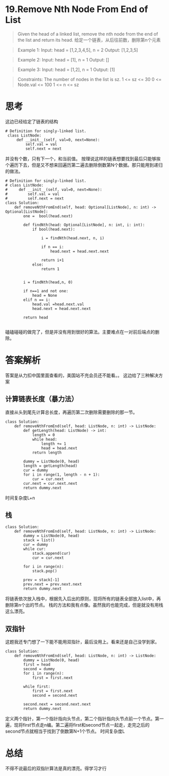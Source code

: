 # 19.Remove Nth Node From End of List
>Given the head of a linked list, remove the nth node from the end of the list and return its head.
给定一个链表，从后往前数，删除第n个元素

>Example 1:
Input: head = [1,2,3,4,5], n = 2
Output: [1,2,3,5]

>Example 2:
Input: head = [1], n = 1
Output: []

>Example 3:
Input: head = [1,2], n = 1
Output: [1]

>Constraints:
The number of nodes in the list is sz.
1 <= sz <= 30
0 <= Node.val <= 100
1 <= n <= sz

# 思考
这边已经给定了链表的结构
```python3
# Definition for singly-linked list.
 class ListNode:
     def __init__(self, val=0, next=None):
         self.val = val
         self.next = next
```
并没有个数，只有下一个，和当前值。
按理说这样的链表想要找到最后只能够挨个遍历下去，但是又不想来回遍历第二遍去删除倒数第N个数据。那只能用到递归的做法。

```python3
# Definition for singly-linked list.
# class ListNode:
#     def __init__(self, val=0, next=None):
#         self.val = val
#         self.next = next
class Solution:
    def removeNthFromEnd(self, head: Optional[ListNode], n: int) -> Optional[ListNode]:
        one =  bool(head.next)
            
        def findNth(head: Optional[ListNode], n: int, i: int):
            if bool(head.next):
                
                i = findNth(head.next, n, i)
                
                if n == i:
                    head.next = head.next.next
                    
                return i+1
            else:
                return 1

                
        i = findNth(head,n, 0)
        
        if n==1 and not one:
            head = None
        elif n == i:
            head.val =head.next.val
            head.next = head.next.next
            
        return head
        
```
磕磕碰碰的做完了，但是并没有用到很好的算法。主要难点在一对前后端点的删除。
# 答案解析
答案是从力扣中国里面查看的，美国站不充会员还不能看。。
这边给了三种解决方案
## 计算链表长度（暴力法）
直接从头到尾先计算总长度，再遍历第二次删除需要删除的那一节。
```python3
class Solution:
    def removeNthFromEnd(self, head: ListNode, n: int) -> ListNode:
        def getLength(head: ListNode) -> int:
            length = 0
            while head:
                length += 1
                head = head.next
            return length
        
        dummy = ListNode(0, head)
        length = getLength(head)
        cur = dummy
        for i in range(1, length - n + 1):
            cur = cur.next
        cur.next = cur.next.next
        return dummy.next
```
时间复杂度L+n
## 栈
```python3
class Solution:
    def removeNthFromEnd(self, head: ListNode, n: int) -> ListNode:
        dummy = ListNode(0, head)
        stack = list()
        cur = dummy
        while cur:
            stack.append(cur)
            cur = cur.next
        
        for i in range(n):
            stack.pop()

        prev = stack[-1]
        prev.next = prev.next.next
        return dummy.next
```
将链表依次放入栈中，根据先入后出的原则，现将所有的链表全部放入list中，再删除第n个出的节点。
栈的方法和我有点像。虽然我的也能完成，但是就没有用栈这么漂亮。
## 双指针
这题我还专门想了一下能不能用双指针，最后没用上。看来还是自己没学到家。
```python3
class Solution:
    def removeNthFromEnd(self, head: ListNode, n: int) -> ListNode:
        dummy = ListNode(0, head)
        first = head
        second = dummy
        for i in range(n):
            first = first.next

        while first:
            first = first.next
            second = second.next
        
        second.next = second.next.next
        return dummy.next
```
定义两个指针，第一个指针指向头节点，第二个指针指向头节点前一个节点。第一遍，现将first节点走n编。第二遍将first和second节点一起走，走完之后的second节点就相当于找到了倒数第N+1个节点。
时间复杂度L
# 总结
不得不说最后的双指针算法是真的漂亮。得学习才行